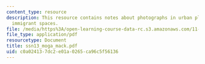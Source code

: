 ```yaml
---
content_type: resource
description: This resource contains notes about photographs in urban planning, and
  immigrant spaces.
file: /media/https%3A/open-learning-course-data-rc.s3.amazonaws.com/11-329-social-theory-and-the-city-fall-2005/c0a024137dc2e01a0265ca96c5f56136_ssn13_moga_mack.pdf
file_type: application/pdf
resourcetype: Document
title: ssn13_moga_mack.pdf
uid: c0a02413-7dc2-e01a-0265-ca96c5f56136
---
```

